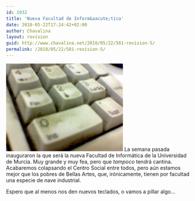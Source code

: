 ```yaml
---
id: 1932
title: 'Nueva Facultad de Inform&aacute;tica'
date: 2010-05-22T17:24:42+02:00
author: Chavalina
layout: revision
guid: http://www.chavalina.net/2010/05/22/581-revision-5/
permalink: /2010/05/22/581-revision-5/
---
```

<img class="imgizqda" src="/imagenes/fotos/teclado-facultad.jpg" alt="Teclado lleno de mierda en la Facultad de Inform&aacute;tica" /> La semana pasada inauguraron la que ser&aacute; la nueva Facultad de Inform&aacute;tica de la Universidad de Murcia. Muy grande y muy fea, pero que _tampoco_ tendr&aacute; cantina. Acabaremos colapsando el Centro Social entre todos, pero a&uacute;n estamos mejor que los pobres de Bellas Artes, que, ir&oacute;nicamente, tienen por facultad una especie de nave industrial.

Espero que al menos nos den nuevos teclados, o vamos a pillar algo&#8230;